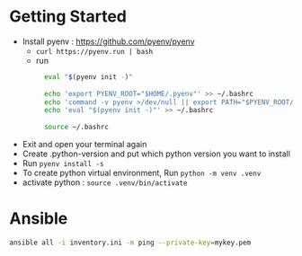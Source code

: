 # Getting Started
* Install pyenv : https://github.com/pyenv/pyenv
  * `curl https://pyenv.run | bash`
  * run 
    ```bash
      eval "$(pyenv init -)"
      
      echo 'export PYENV_ROOT="$HOME/.pyenv"' >> ~/.bashrc
      echo 'command -v pyenv >/dev/null || export PATH="$PYENV_ROOT/bin:$PATH"' >> ~/.bashrc
      echo 'eval "$(pyenv init -)"' >> ~/.bashrc
      
      source ~/.bashrc
    ```
* Exit and open your terminal again
* Create .python-version and put which python version you want to install
* Run `pyenv install -s`
* To create python virtual environment, Run `python -m venv .venv`
* activate python : `source .venv/bin/activate`

# Ansible
```bash
ansible all -i inventory.ini -m ping --private-key=mykey.pem
```